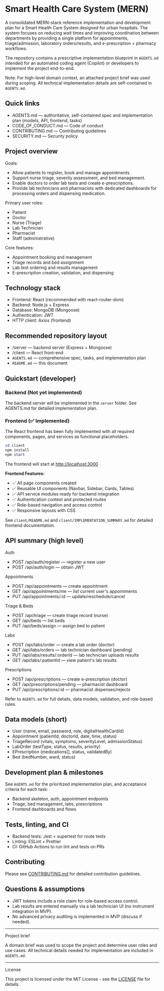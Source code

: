 # Smart Health Care System (MERN)

A consolidated MERN-stack reference implementation and development plan for a Smart Health Care System designed for urban hospitals. The system focuses on reducing wait times and improving coordination between departments by providing a single platform for appointments, triage/admission, laboratory orders/results, and e-prescription + pharmacy workflows.

The repository contains a prescriptive implementation blueprint in `AGENTS.md` intended for an automated coding agent (Copilot) or developers to implement the project end-to-end.

Note: For high-level domain context, an attached project brief was used during scoping. All technical implementation details are self-contained in `AGENTS.md`.

## Quick links
- AGENTS.md — authoritative, self-contained spec and implementation plan (models, API, frontend, tasks)
- CODE_OF_CONDUCT.md — Code of conduct
- CONTRIBUTING.md — Contributing guidelines
- SECURITY.md — Security policy

## Project overview

Goals:
- Allow patients to register, book and manage appointments.
- Support nurse triage, severity assessment, and bed management.
- Enable doctors to order lab tests and create e-prescriptions.
- Provide lab technicians and pharmacists with dedicated dashboards for processing orders and dispensing medication.

Primary user roles:
- Patient
- Doctor
- Nurse (Triage)
- Lab Technician
- Pharmacist
- Staff (administrative)

Core features:
- Appointment booking and management
- Triage records and bed assignment
- Lab test ordering and results management
- E-prescription creation, validation, and dispensing

## Technology stack
- Frontend: React (recommended with react-router-dom)
- Backend: Node.js + Express
- Database: MongoDB (Mongoose)
- Authentication: JWT
- HTTP client: Axios (frontend)

## Recommended repository layout
- /server — backend server (Express + Mongoose)
- /client — React front-end
- `AGENTS.md` — comprehensive spec, tasks, and implementation plan
- `README.md` — this document

## Quickstart (developer)

### Backend (Not yet implemented)

The backend server will be implemented in the `server` folder. See AGENTS.md for detailed implementation plan.

### Frontend (✅ Implemented)

The React frontend has been fully implemented with all required components, pages, and services as functional placeholders.

```powershell
cd client
npm install
npm start
```

The frontend will start at [http://localhost:3000](http://localhost:3000)

**Frontend Features:**
- ✅ All page components created
- ✅ Reusable UI components (Navbar, Sidebar, Cards, Tables)
- ✅ API service modules ready for backend integration
- ✅ Authentication context and protected routes
- ✅ Role-based navigation and access control
- ✅ Responsive layouts with CSS

See `client/README.md` and `client/IMPLEMENTATION_SUMMARY.md` for detailed frontend documentation.

## API summary (high level)

Auth
- POST /api/auth/register — register a new user
- POST /api/auth/login — obtain JWT

Appointments
- POST /api/appointments — create appointment
- GET /api/appointments/me — list current user's appointments
- PUT /api/appointments/:id — update/reschedule/cancel

Triage & Beds
- POST /api/triage — create triage record (nurse)
- GET /api/beds — list beds
- PUT /api/beds/assign — assign bed to patient

Labs
- POST /api/labs/order — create a lab order (doctor)
- GET /api/labs/orders — lab technician dashboard (pending)
- PUT /api/labs/results/:orderId — lab technician uploads results
- GET /api/labs/:patientId — view patient's lab results

Prescriptions
- POST /api/prescriptions — create e-prescription (doctor)
- GET /api/prescriptions/pending — pharmacist dashboard
- PUT /api/prescriptions/:id — pharmacist dispenses/rejects

Refer to `AGENTS.md` for full details, data models, validation, and role-based rules.

## Data models (short)
- User (name, email, password, role, digitalHealthCardId)
- Appointment (patientId, doctorId, date, time, status)
- TriageRecord (vitals, symptoms, severityLevel, admissionStatus)
- LabOrder (testType, status, results, priority)
- EPrescription (medications[], status, validatedBy)
- Bed (bedNumber, ward, status)

## Development plan & milestones
See `AGENTS.md` for the prioritized implementation plan, and acceptance criteria for each task:
- Backend skeleton, auth, appointment endpoints
- Triage, bed management, labs, prescriptions
- Frontend dashboards and flows

## Tests, linting, and CI
- Backend tests: Jest + supertest for route tests
- Linting: ESLint + Prettier
- CI: GitHub Actions to run lint and tests on PRs

## Contributing
Please see [CONTRIBUTING.md](CONTRIBUTING.md) for detailed contribution guidelines.

## Questions & assumptions
- JWT tokens include a role claim for role-based access control.
- Lab results are entered manually via a lab technician UI (no instrument integration in MVP).
- No advanced privacy auditing is implemented in MVP (discuss if needed).

---

Project brief

A domain brief was used to scope the project and determine user roles and use cases. All technical details needed for implementation are included in `AGENTS.md`.

---

License

This project is licensed under the MIT License - see the [LICENSE](LICENSE) file for details.